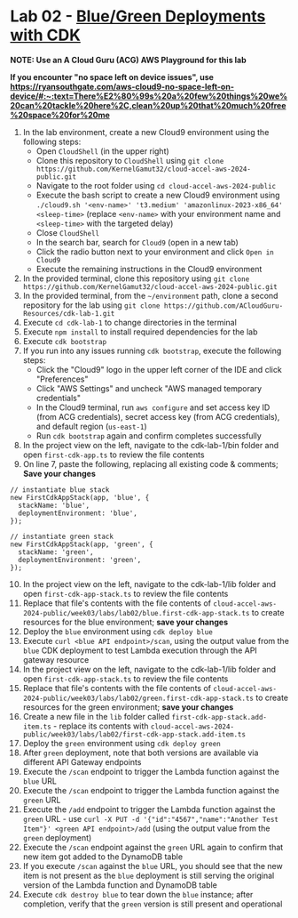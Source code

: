 # Lab 02 - [Blue/Green Deployments with CDK](https://learn.acloud.guru/handson/6b13d4a5-f418-4a29-a0a9-0adff3170ec7)

**NOTE: Use an A Cloud Guru (ACG) AWS Playground for this lab**

**If you encounter "no space left on device issues", use https://ryansouthgate.com/aws-cloud9-no-space-left-on-device/#:~:text=There%E2%80%99s%20a%20few%20things%20we%20can%20tackle%20here%2C,clean%20up%20that%20much%20free%20space%20for%20me**

1. In the lab environment, create a new Cloud9 environment using the following steps:
    - Open `CloudShell` (in the upper right)
    - Clone this repository to `CloudShell` using `git clone https://github.com/KernelGamut32/cloud-accel-aws-2024-public.git`
    - Navigate to the root folder using `cd cloud-accel-aws-2024-public`
    - Execute the bash script to create a new Cloud9 environment using `./cloud9.sh '<env-name>' 't3.medium' 'amazonlinux-2023-x86_64' <sleep-time>` (replace `<env-name>` with your environment name and `<sleep-time>` with the targeted delay)
    - Close `CloudShell`
    - In the search bar, search for `Cloud9` (open in a new tab)
    - Click the radio button next to your environment and click `Open in Cloud9`
    - Execute the remaining instructions in the Cloud9 environment
1. In the provided terminal, clone this repository using `git clone https://github.com/KernelGamut32/cloud-accel-aws-2024-public.git`
1. In the provided terminal, from the `~/environment` path, clone a second repository for the lab using `git clone https://github.com/ACloudGuru-Resources/cdk-lab-1.git`
1. Execute `cd cdk-lab-1` to change directories in the terminal
1. Execute `npm install` to install required dependencies for the lab
1. Execute `cdk bootstrap`
1. If you run into any issues running `cdk bootstrap`, execute the following steps:
    - Click the "Cloud9" logo in the upper left corner of the IDE and click "Preferences"
    - Click "AWS Settings" and uncheck "AWS managed temporary credentials"
    - In the Cloud9 terminal, run `aws configure` and set access key ID (from ACG credentials), secret access key (from ACG credentials), and default region (`us-east-1`)
    - Run `cdk bootstrap` again and confirm completes successfully
1. In the project view on the left, navigate to the cdk-lab-1/bin folder and open `first-cdk-app.ts` to review the file contents
1. On line 7, paste the following, replacing all existing code & comments; **Save your changes**

```
// instantiate blue stack
new FirstCdkAppStack(app, 'blue', {
  stackName: 'blue',
  deploymentEnvironment: 'blue',
});

// instantiate green stack
new FirstCdkAppStack(app, 'green', {
  stackName: 'green',
  deploymentEnvironment: 'green',
});
```

10. In the project view on the left, navigate to the cdk-lab-1/lib folder and open `first-cdk-app-stack.ts` to review the file contents
11. Replace that file's contents with the file contents of `cloud-accel-aws-2024-public/week03/labs/lab02/blue.first-cdk-app-stack.ts` to create resources for the blue environment; **save your changes**
12. Deploy the `blue` environment using `cdk deploy blue`
13. Execute `curl <blue API endpoint>/scan`, using the output value from the `blue` CDK deployment to test Lambda execution through the API gateway resource
14. In the project view on the left, navigate to the cdk-lab-1/lib folder and open `first-cdk-app-stack.ts` to review the file contents
15. Replace that file's contents with the file contents of `cloud-accel-aws-2024-public/week03/labs/lab02/green.first-cdk-app-stack.ts` to create resources for the green environment; **save your changes**
16. Create a new file in the `lib` folder called `first-cdk-app-stack.add-item.ts` - replace its contents with `cloud-accel-aws-2024-public/week03/labs/lab02/first-cdk-app-stack.add-item.ts`
17. Deploy the `green` environment using `cdk deploy green`
18. After `green` deployment, note that both versions are available via different API Gateway endpoints
19. Execute the `/scan` endpoint to trigger the Lambda function against the `blue` URL
20. Execute the `/scan` endpoint to trigger the Lambda function against the `green` URL
21. Execute the `/add` endpoint to trigger the Lambda function against the `green` URL - use `curl -X PUT -d '{"id":"4567","name":"Another Test Item"}' <green API endpoint>/add` (using the output value from the `green` deployment)
22. Execute the `/scan` endpoint against the `green` URL again to confirm that new item got added to the DynamoDB table
23. If you execute `/scan` against the `blue` URL, you should see that the new item is not present as the `blue` deployment is still serving the original version of the Lambda function and DynamoDB table
24. Execute `cdk destroy blue` to tear down the `blue` instance; after completion, verify that the `green` version is still present and operational
